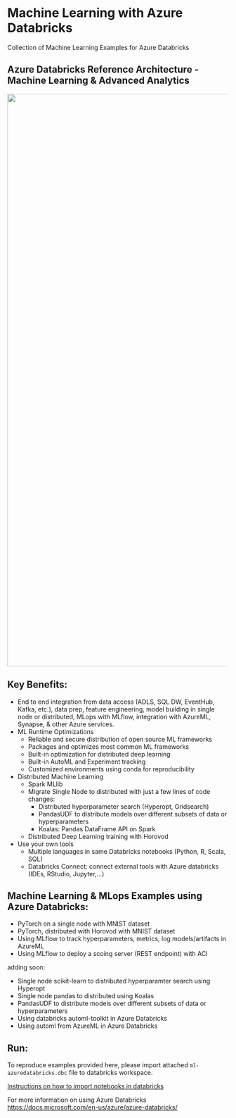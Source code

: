 # Machine Learning with Azure Databricks
Collection of Machine Learning Examples for Azure Databricks

## Azure Databricks Reference Architecture - Machine Learning & Advanced Analytics

<img src="https://joelcthomas.github.io/ml-azuredatabricks/img/azure_databricks_reference_architecture.png" width="1300">

## Key Benefits:
- End to end integration from data access (ADLS, SQL DW, EventHub, Kafka, etc.), data prep, feature engineering, model building in single node or distributed, MLops with MLflow, integration with AzureML, Synapse, & other Azure services.
- ML Runtime Optimizations
    - Reliable and secure distribution of open source ML frameworks
    - Packages and optimizes most common ML frameworks
    - Built-in optimization for distributed deep learning
    - Built-in AutoML and Experiment tracking
    - Customized environments using conda for reproducibility
- Distributed Machine Learning
    - Spark MLlib
    - Migrate Single Node to distributed with just a few lines of code changes:
        - Distributed hyperparameter search (Hyperopt, Gridsearch)
        - PandasUDF to distribute models over different subsets of data or hyperparameters
        - Koalas: Pandas DataFrame API on Spark
    - Distributed Deep Learning training with Horovod
- Use your own tools
    - Multiple languages in same Databricks notebooks (Python, R, Scala, SQL)
    - Databricks Connect: connect external tools with Azure databricks (IDEs, RStudio, Jupyter,...)

## Machine Learning & MLops Examples using Azure Databricks:
- PyTorch on a single node with MNIST dataset
- PyTorch, distributed with Horovod with MNIST dataset
- Using MLflow to track hyperparameters, metrics, log models/artifacts in AzureML
- Using MLflow to deploy a scoing server (REST endpoint) with ACI  

adding soon:
- Single node scikit-learn to distributed hyperparamter search using Hyperopt 
- Single node pandas to distributed using Koalas
- PandasUDF to distribute models over different subsets of data or hyperparameters
- Using databricks automl-toolkit in Azure Databricks
- Using automl from AzureML in Azure Databricks

## Run:
To reproduce examples provided here, please import attached `ml-azuredatabricks.dbc` file to databricks workspace.

[Instructions on how to import notebooks in databricks](https://docs.microsoft.com/en-us/azure/databricks/notebooks/notebooks-manage#--import-a-notebook)


For more information on using Azure Databricks  
https://docs.microsoft.com/en-us/azure/azure-databricks/